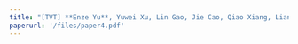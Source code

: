 ```yaml
---
title: "[TVT] **Enze Yu**, Yuwei Xu, Lin Gao, Jie Cao, Qiao Xiang, Liang He. R-manager: Consortium Blockchain-based Vehicle Reputation Management for High-quality Reports in Traffic-oriented Crowdsourcing, IEEE Transactions on Vehicular Technology (TVT), 2024. *(SCI-2)*"
paperurl: '/files/paper4.pdf'
---
```


